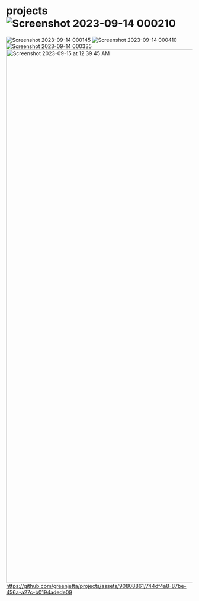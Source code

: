 # projects![Screenshot 2023-09-14 000210](https://github.com/greenjetta/projects/assets/90808861/00f9b402-ab4d-42d7-b668-3e6b92c6c67b)
![Screenshot 2023-09-14 000145](https://github.com/greenjetta/projects/assets/90808861/20902af1-bad0-4b41-ac7d-44352cec7304)
![Screenshot 2023-09-14 000410](https://github.com/greenjetta/projects/assets/90808861/5ac6c6af-3622-4738-b002-35d4b88612e7)
![Screenshot 2023-09-14 000335](https://github.com/greenjetta/projects/assets/90808861/42927d3f-def9-402f-900b-6be1869ae2e0)
<img width="1440" alt="Screenshot 2023-09-15 at 12 39 45 AM" src="https://github.com/greenjetta/projects/assets/90808861/fedd5d15-d838-43f7-b8af-0c069a6c51f4">
https://github.com/greenjetta/projects/assets/90808861/744df4a8-87be-456a-a27c-b0194adede09

